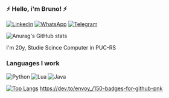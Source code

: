 ###  ⚡ Hello, i'm Bruno! ⚡
[![Linkedin](https://img.shields.io/badge/LinkedIn-0077B5?style=for-the-badge&logo=linkedin&logoColor=white)](https://www.linkedin.com/in/bruno-avila-9b36b0237/)
[![WhatsApp](https://img.shields.io/badge/WhatsApp-25D366?style=for-the-badge&logo=whatsapp&logoColor=white)](api.whatsapp.com/send?1=pt_BR&phone=555391805610)
[![Telegram](    https://img.shields.io/badge/Telegram-2CA5E0?style=for-the-badge&logo=telegram&logoColor=white)](https://t.me/lilbrunin)

![Anurag's GitHub stats](https://github-readme-stats.vercel.app/api?username=Avila03&show_icons=true&theme=dracula)


I'm 20y, Studie Scince Computer in PUC-RS

### Languages I work
![Python](https://img.shields.io/badge/Python-3776AB?style=for-the-badge&logo=python&logoColor=white)
![Lua](https://img.shields.io/badge/Lua-2C2D72?style=for-the-badge&logo=lua&logoColor=white)
![Java](https://img.shields.io/badge/Java-ED8B00?style=for-the-badge&logo=java&logoColor=white)


[![Top Langs](https://github-readme-stats.vercel.app/api/top-langs/?username=Avila03&layout=compact)](https://github.com/anuraghazra/github-readme-stats)
https://dev.to/envoy_/150-badges-for-github-pnk
